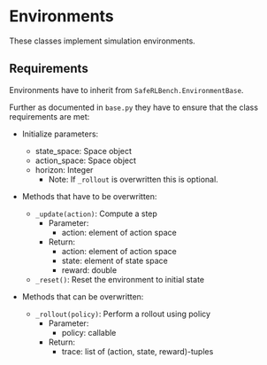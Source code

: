 # Environments

These classes implement simulation environments.

## Requirements

Environments have to inherit from
`SafeRLBench.EnvironmentBase`.

Further as documented in `base.py` they have to ensure
that the class requirements are met:

- Initialize parameters:  

  - state_space: Space object
  - action_space: Space object
  - horizon: Integer  
    - Note: If `_rollout` is overwritten this is
    optional.  


- Methods that have to be overwritten:
  - `_update(action)`: Compute a step
    - Parameter:
      - action:   element of action space
    - Return:
      - action:   element of action space
      - state:    element of state space
      - reward:   double
  - `_reset()`: Reset the environment to initial state  


- Methods that can be overwritten:

  - `_rollout(policy)`: Perform a rollout using policy
    - Parameter:
      - policy: callable
    - Return:
      - trace: list of (action, state, reward)-tuples

